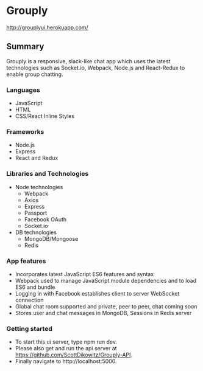 # Grouply

http://grouplyui.herokuapp.com/

## Summary

Grouply is a responsive, slack-like chat app which uses the latest technologies such as Socket.io, Webpack, Node.js and React-Redux to enable group chatting.

### Languages

* JavaScript
* HTML
* CSS/React Inline Styles

### Frameworks

* Node.js
* Express
* React and Redux

### Libraries and Technologies

* Node technologies
  + Webpack
  + Axios
  + Express
  + Passport
  + Facebook OAuth
  + Socket.io
* DB technologies
  + MongoDB/Mongoose
  + Redis

### App features

- Incorporates latest JavaScript ES6 features and syntax
- Webpack used to manage JavaScript module dependencies and to load ES6 and bundle
- Logging in with Facebook establishes client to server WebSocket connection
- Global chat room supported and private, peer to peer, chat coming soon
- Stores user and chat messages in MongoDB, Sessions in Redis server

### Getting started

- To start this ui server, type npm run dev.
- Please also get and run the api server at https://github.com/ScottDikowitz/Grouply-API.
- Finally navigate to http://localhost:5000.
